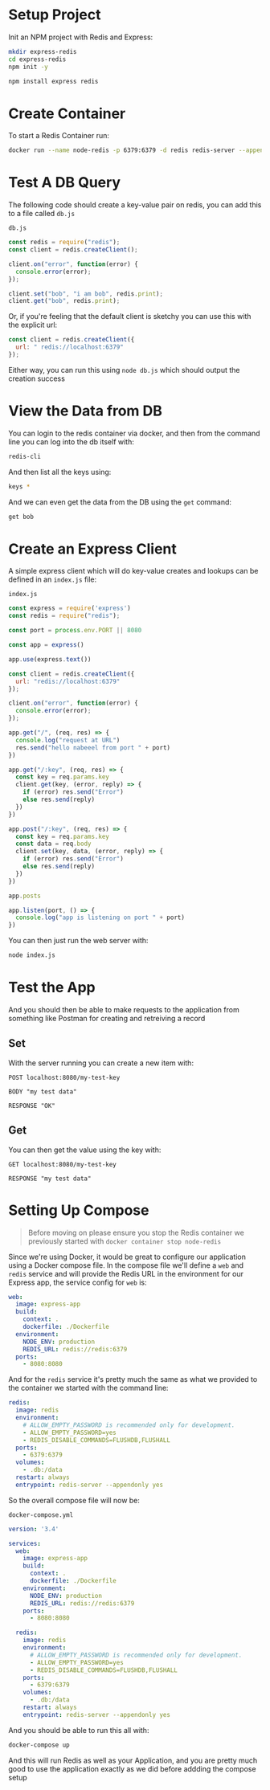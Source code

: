 # Setup Project

Init an NPM project with Redis and Express:

```sh
mkdir express-redis
cd express-redis
npm init -y

npm install express redis
```

# Create Container

To start a Redis Container run:

```sh
docker run --name node-redis -p 6379:6379 -d redis redis-server --appendonly yes
```

# Test A DB Query

The following code should create a key-value pair on redis, you can add this to a file called `db.js`

`db.js`

```js
const redis = require("redis");
const client = redis.createClient();

client.on("error", function(error) {
  console.error(error);
});

client.set("bob", "i am bob", redis.print);
client.get("bob", redis.print);
```

Or, if you're feeling that the default client is sketchy you can use this with the explicit url:

```js
const client = redis.createClient({
  url: " redis://localhost:6379"
});
```

Either way, you can run this using `node db.js` which should output the creation success

# View the Data from DB

You can login to the redis container via docker, and then from the command line you can log into the db itself with:

```sh
redis-cli
```

And then list all the keys using:

```sh
keys *
```

And we can even get the data from the DB using the `get` command:

```sh
get bob
```

# Create an Express Client

A simple express client which will do key-value creates and lookups can be defined in an `index.js` file:

`index.js`

```js
const express = require('express')
const redis = require("redis");

const port = process.env.PORT || 8080

const app = express()

app.use(express.text())

const client = redis.createClient({
  url: "redis://localhost:6379"
});

client.on("error", function(error) {
  console.error(error);
});

app.get("/", (req, res) => {
  console.log("request at URL")
  res.send("hello nabeeel from port " + port)
})

app.get("/:key", (req, res) => {
  const key = req.params.key
  client.get(key, (error, reply) => {
    if (error) res.send("Error")
    else res.send(reply)
  })
})

app.post("/:key", (req, res) => {
  const key = req.params.key
  const data = req.body
  client.set(key, data, (error, reply) => {
    if (error) res.send("Error")
    else res.send(reply)
  })
})

app.posts

app.listen(port, () => {
  console.log("app is listening on port " + port)
})
```

You can then just run the web server with:

```sh
node index.js
```

# Test the App

And you should then be able to make requests to the application from something like Postman for creating and retreiving a record

## Set

With the server running you can create a new item with:

```htttp
POST localhost:8080/my-test-key

BODY "my test data"

RESPONSE "OK"
```

## Get

You can then get the value using the key with:

```http
GET localhost:8080/my-test-key

RESPONSE "my test data"
```

# Setting Up Compose

> Before moving on please ensure you stop the Redis container we previously started with `docker container stop node-redis`

Since we're using Docker, it would be great to configure our application using a Docker compose file. In the compose file we'll define a `web` and `redis` service and will provide the Redis URL in the environment for our Express app, the service config for `web` is:


```yml
web:
  image: express-app
  build:
    context: .
    dockerfile: ./Dockerfile
  environment:
    NODE_ENV: production
    REDIS_URL: redis://redis:6379
  ports:
    - 8080:8080
```


And for the `redis` service it's pretty much the same as what we provided to the container we started with the command line:

```yml
redis:
  image: redis
  environment:
    # ALLOW_EMPTY_PASSWORD is recommended only for development.
    - ALLOW_EMPTY_PASSWORD=yes
    - REDIS_DISABLE_COMMANDS=FLUSHDB,FLUSHALL
  ports:
    - 6379:6379
  volumes:
    - .db:/data
  restart: always
  entrypoint: redis-server --appendonly yes
```

So the overall compose file will now be:

`docker-compose.yml`

```yml  
version: '3.4'

services:
  web:
    image: express-app
    build:
      context: .
      dockerfile: ./Dockerfile
    environment:
      NODE_ENV: production
      REDIS_URL: redis://redis:6379
    ports:
      - 8080:8080

  redis:
    image: redis
    environment:
      # ALLOW_EMPTY_PASSWORD is recommended only for development.
      - ALLOW_EMPTY_PASSWORD=yes
      - REDIS_DISABLE_COMMANDS=FLUSHDB,FLUSHALL
    ports:
      - 6379:6379
    volumes:
      - .db:/data
    restart: always
    entrypoint: redis-server --appendonly yes
```

And you should be able to run this all with: 

```sh
docker-compose up
```

And this will run Redis as well as your Application, and you are pretty much good to use the application exactly as we did before addding the compose setup